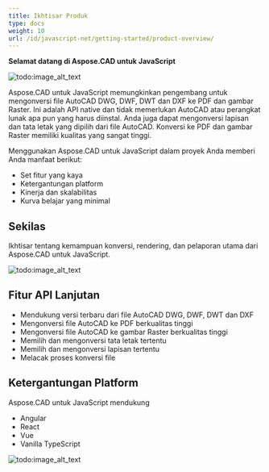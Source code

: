```yaml
---
title: Ikhtisar Produk
type: docs
weight: 10
url: /id/javascript-net/getting-started/product-overview/
---
```


**Selamat datang di Aspose.CAD untuk JavaScript**

![todo:image_alt_text](/_assets/home_5.png)

Aspose.CAD untuk JavaScript memungkinkan pengembang untuk mengonversi file AutoCAD DWG, DWF, DWT dan DXF ke PDF dan gambar Raster. Ini adalah API native dan tidak memerlukan AutoCAD atau perangkat lunak apa pun yang harus diinstal. Anda juga dapat mengonversi lapisan dan tata letak yang dipilih dari file AutoCAD. Konversi ke PDF dan gambar Raster memiliki kualitas yang sangat tinggi.

Menggunakan Aspose.CAD untuk JavaScript dalam proyek Anda memberi Anda manfaat berikut:

- Set fitur yang kaya
- Ketergantungan platform
- Kinerja dan skalabilitas
- Kurva belajar yang minimal

## **Sekilas**
Ikhtisar tentang kemampuan konversi, rendering, dan pelaporan utama dari Aspose.CAD untuk JavaScript.

![todo:image_alt_text](/_assets/javascript-net/product-overview_2.png)
## **Fitur API Lanjutan**
- Mendukung versi terbaru dari file AutoCAD DWG, DWF, DWT dan DXF
- Mengonversi file AutoCAD ke PDF berkualitas tinggi
- Mengonversi file AutoCAD ke gambar Raster berkualitas tinggi
- Memilih dan mengonversi tata letak tertentu
- Memilih dan mengonversi lapisan tertentu
- Melacak proses konversi file
## **Ketergantungan Platform**
Aspose.CAD untuk JavaScript mendukung

- Angular
- React
- Vue
- Vanilla TypeScript

![todo:image_alt_text](/_assets/javascript-net/product-overview_3.png)
